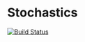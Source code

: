 # Stochastics
[![Build Status](https://travis-ci.com/persson-io/Stochastics.svg?branch=main)](https://travis-ci.com/persson-io/Stochastics)
